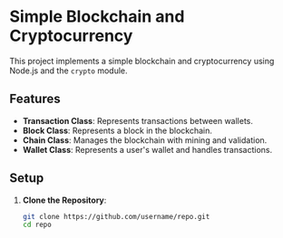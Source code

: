 # Simple Blockchain and Cryptocurrency

This project implements a simple blockchain and cryptocurrency using Node.js and the `crypto` module.

## Features

- **Transaction Class**: Represents transactions between wallets.
- **Block Class**: Represents a block in the blockchain.
- **Chain Class**: Manages the blockchain with mining and validation.
- **Wallet Class**: Represents a user's wallet and handles transactions.

## Setup

1. **Clone the Repository**:
   ```sh
   git clone https://github.com/username/repo.git
   cd repo
